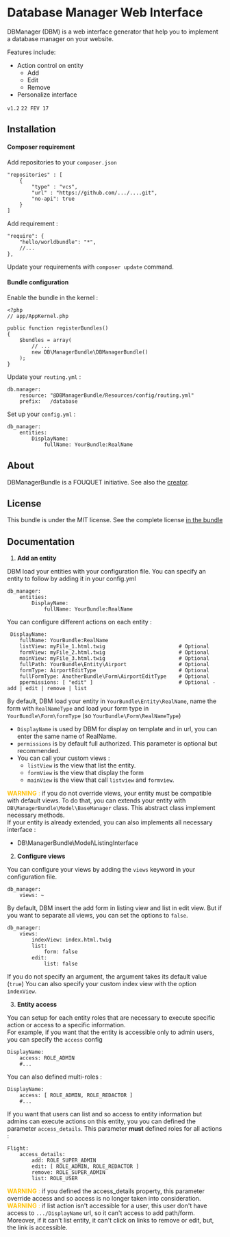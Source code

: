 
# Database Manager Web Interface

DBManager (DBM) is a web interface generator that help you to implement a database manager on your website.

Features include:
* Action control on entity
    * Add
    * Edit
    * Remove
* Personalize interface

`v1.2` `22 FEV 17`

## Installation

#### Composer requirement

Add repositories to your `composer.json`

    "repositories" : [
        {
            "type" : "vcs",
            "url" : "https://github.com/.../....git",
            "no-api": true
        }
    ]

Add requirement :

    "require": {
        "hello/worldbundle": "*",
        //...
    },

Update your requirements with `composer update` command.

#### Bundle configuration

Enable the bundle in the kernel :

    <?php
    // app/AppKernel.php

    public function registerBundles()
    {
        $bundles = array(
            // ...
            new DB\ManagerBundle\DBManagerBundle()
        );
    }

Update your `routing.yml` :

    db.manager:
        resource: "@DBManagerBundle/Resources/config/routing.yml"
        prefix:   /database

Set up your `config.yml` :

    db_manager:
        entities:
            DisplayName:
                fullName: YourBundle:RealName

## About

DBManagerBundle is a FOUQUET initiative.
See also the [creator](https://github.com/hugo082).

## License

This bundle is under the MIT license. See the complete license [in the bundle](LICENSE)

## Documentation

1. **Add an entity**

DBM load your entities with your configuration file. You can specify an entity to follow by adding it in your config.yml

    db_manager:
        entities:
            DisplayName:
                fullName: YourBundle:RealName

You can configure different actions on each entity :

     DisplayName:
        fullName: YourBundle:RealName
        listView: myFile_1.html.twig                        # Optional
        formView: myFile_2.html.twig                        # Optional
        mainView: myFile_3.html.twig                        # Optional
        fullPath: YourBundle\Entity\Airport                 # Optional
        formType: AirportEditType                           # Optional
        fullFormType: AnotherBundle\Form\AirportEditType    # Optional
        ppermissions: [ "edit" ]                            # Optional - add | edit | remove | list

By default, DBM load your entity in `YourBundle\Entity\RealName`, name the form with `RealNameType` and load your form type in 
`YourBundle\Form\formType` (so `YourBundle\Form\RealNameType`)
- `DisplayName` is used by DBM for display on template and in url, you can enter the same name of RealName.
- `permissions` is by default full authorized. This parameter is optional but recommended.
- You can call your custom views :
    - `listView` is the view that list the entity.
    - `formView` is the view that display the form
    - `mainView` is the view that call `listview` and `formview`.

<span style="color:#FFC107">**WARNING** :</span> if you do not override views, your entity must be compatible with default views.
To do that, you can extends your entity with `DB\ManagerBundle\Model\BaseManager` class. This abstract class implement necessary methods.<br>
If your entity is already extended, you can also implements all necessary interface :
- DB\ManagerBundle\Model\ListingInterface

2. **Configure views**

You can configure your views by adding the `views` keyword in your configuration file.

    db_manager:
        views: ~

By default, DBM insert the add form in listing view and list in edit view. But if you want to separate all views, you can 
set the options to `false`.

    db_manager:
        views:
            indexView: index.html.twig
            list:
                form: false
            edit:
                list: false

If you do not specify an argument, the argument takes its default value (`true`)
You can also specify your custom index view with the option `indexView`.

3. **Entity access**

You can setup for each entity roles that are necessary to execute specific action or access to a specific information.<br>
For example, if you want that the entity is accessible only to admin users, you can specify the `access` config

    DisplayName:
        access: ROLE_ADMIN
        #...

You can also defined multi-roles :

    DisplayName:
        access: [ ROLE_ADMIN, ROLE_REDACTOR ]
        #...

If you want that users can list and so access to entity information but admins can execute actions on this entity, you
you can defined the parameter `access_details`. This parameter **must** defined roles for all actions :

    Flight:
        access_details:
            add: ROLE_SUPER_ADMIN
            edit: [ ROLE_ADMIN, ROLE_REDACTOR ]
            remove: ROLE_SUPER_ADMIN
            list: ROLE_USER

<span style="color:#FFC107">**WARNING** :</span> if you defined the access_details property, this parameter override access 
and so access is no longer taken into consideration.<br>
<span style="color:#FFC107">**WARNING** :</span> if list action isn't accessible for a user, this user don't have access to
 `.../DisplayName` url, so it can't access to add path/form. Moreover, if it can't list entity, it can't click on links 
 to remove or edit, but, the link is accessible. 
